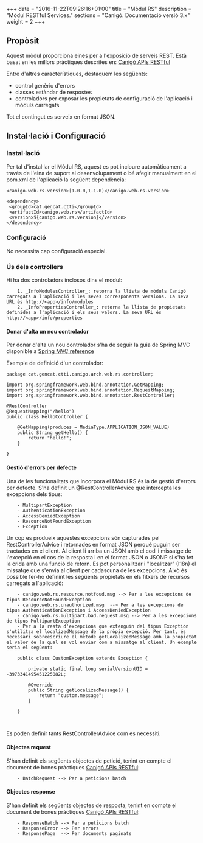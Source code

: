 +++
date        = "2016-11-22T09:26:16+01:00"
title       = "Mòdul RS"
description = "Mòdul RESTful Services."
sections    = "Canigó. Documentació versió 3.x"
weight      = 2
+++

## Propòsit

Aquest mòdul proporciona eines per a l'exposició de serveis REST. Està basat en les millors pràctiques descrites en: [Canigó APIs RESTful](http://canigo.ctti.gencat.cat/blog/2016/01/api/)

Entre d'altres característiques, destaquem les següents:

- control genèric d'errors
- classes estàndar de respostes
- controladors per exposar les propietats de configuració de l'aplicació i mòduls carregats

Tot el contingut es serveix en format JSON.

## Instal·lació i Configuració

### Instal·lació

Per tal d'instal·lar el Mòdul RS, aquest es pot incloure automàticament a través de l'eina de suport al desenvolupament o bé afegir manualment en el pom.xml de l'aplicació la següent dependència:

```
<canigo.web.rs.version>[1.0.0,1.1.0)</canigo.web.rs.version>

<dependency>
 <groupId>cat.gencat.ctti</groupId>
 <artifactId>canigo.web.rs</artifactId>
 <version>${canigo.web.rs.version}</version>
</dependency>
```
### Configuració

No necessita cap configuració especial.

### Ús dels controllers

Hi ha dos controladors inclosos dins el mòdul:
```
    1. _InfoModulesController_: retorna la llista de mòduls Canigó carregats a l'aplicació i les seves corresponents versions. La seva URL és http://<app>/info/modules
    2. _InfoPropertiesController_: retorna la llista de propietats definides a l'aplicació i els seus valors. La seva URL és http://<app>/info/properties
```

#### Donar d'alta un nou controlador

Per donar d'alta un nou controlador s'ha de seguir la guia de Spring MVC disponible a [Spring MVC reference](http://docs.spring.io/spring/docs/current/spring-framework-reference/html/mvc.html)

Exemple de definició d'un controlador:

```
package cat.gencat.ctti.canigo.arch.web.rs.controller;

import org.springframework.web.bind.annotation.GetMapping;
import org.springframework.web.bind.annotation.RequestMapping;
import org.springframework.web.bind.annotation.RestController;

@RestController
@RequestMapping("/hello")
public class HelloController {

	@GetMapping(produces = MediaType.APPLICATION_JSON_VALUE)
	public String getHello() {
		return "hello!";
	}

}
```

#### Gestió d'errors per defecte

Una de les funcionalitats que incorpora el Mòdul RS és la de gestió d'errors per defecte. S'ha definit un @RestControllerAdvice que intercepta les excepcions dels tipus:

```
	- MultipartException
	- AuthenticationException
	- AccessDeniedException
	- ResourceNotFoundException
    - Exception
```
Un cop es produeix aquestes excepcions són capturades pel RestControllerAdvice i retornades en format JSON perquè puguin ser tractades en el client. Al client li arriba un JSON amb el codi i missatge de l'excepció en el cos de la resposta i en el format JSON o JSONP si s'ha fet la crida amb una funció de retorn.
Es pot personalitzar i "localitzar" (I18n) el missatge que s'envia al client per cadascuna de les excepcions. Això és possible fer-ho definint les següents propietats en els fitxers de recursos carregats a l'aplicació:

```	
	- canigo.web.rs.resource.notfoud.msg --> Per a les excepcions de tipus ResourceNotFoundException
	- canigo.web.rs.unauthorized.msg  --> Per a les excepcions de tipus AuthenticationException i AccessDeniedException
	- canigo.web.rs.multipart.bad.request.msg --> Per a les excepcions de tipus MultipartException
	- Per a la resta d'excepcions que extenguin del tipus Exception s'utilitza el localizedMessage de la pròpia excepció. Per tant, és necessari sobreescriure el mètode getLocalizedMessage amb la propietat el valor de la qual es vol enviar com a missatge al client. Un exemple seria el següent:

	public class CustomException extends Exception {

		private static final long serialVersionUID = -3973341495451225082L;
	
		@Override
		public String getLocalizedMessage() {
			return "custom.message";
		}

    }
    
    
```
Es poden definir tants RestControllerAdvice com es necessiti.


#### Objectes request

S'han definit els següents objectes de petició, tenint en compte el document de bones pràctiques [Canigó APIs RESTful](http://canigo.ctti.gencat.cat/blog/2016/01/api/):

```
	- BatchRequest --> Per a peticions batch

```
#### Objectes response

S'han definit els següents objectes de resposta, tenint en compte el document de bones pràctiques [Canigó APIs RESTful](http://canigo.ctti.gencat.cat/blog/2016/01/api/):

```
	- ResponseBatch --> Per a peticions batch
	- ResponseError --> Per errors
	- ResponsePage  --> Per documents paginats
```

